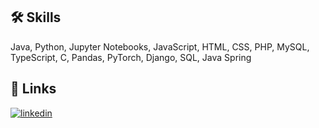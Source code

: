 

## 🛠 Skills
Java, Python, Jupyter Notebooks, JavaScript, HTML, CSS, PHP, MySQL, TypeScript, C, Pandas, PyTorch, Django, SQL, Java Spring


## 🔗 Links

[![linkedin](https://img.shields.io/badge/linkedin-0A66C2?style=for-the-badge&logo=linkedin&logoColor=white)](https://www.linkedin.com/in/kushagrasrivastava0107/)
